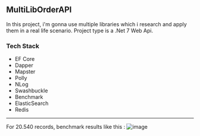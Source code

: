 ## MultiLibOrderAPI

In this project, i'm gonna use multiple libraries which i research and apply them in a real life scenario. Project type is a .Net 7 Web Api. 

### Tech Stack
- EF Core
- Dapper
- Mapster
- Polly
- NLog
- Swashbuckle
- Benchmark
- ElasticSearch
- Redis

<hr>

For 20.540 records, benchmark results like this :
![image](https://github.com/yigittanyel/MultiLibOrderAPI/assets/61347219/45271734-54b4-4c22-a9e6-9e3fac215a61)

